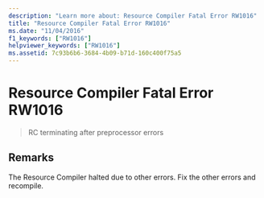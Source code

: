 ```yaml
---
description: "Learn more about: Resource Compiler Fatal Error RW1016"
title: "Resource Compiler Fatal Error RW1016"
ms.date: "11/04/2016"
f1_keywords: ["RW1016"]
helpviewer_keywords: ["RW1016"]
ms.assetid: 7c93b6b6-3684-4b09-b71d-160c400f75a5
---
```

# Resource Compiler Fatal Error RW1016

> RC terminating after preprocessor errors

## Remarks

The Resource Compiler halted due to other errors. Fix the other errors and recompile.
